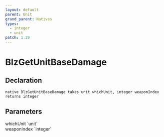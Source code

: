 ```yaml
---
layout: default
parent: Unit
grand_parent: Natives
types:
  - integer
  - unit
patch: 1.29
---
```


# BlzGetUnitBaseDamage

## Declaration

```
native BlzGetUnitBaseDamage takes unit whichUnit, integer weaponIndex returns integer
```

## Parameters
<dl>
  <dt>whichUnit `unit`</dt>
  <dd></dd>

  <dt>weaponIndex `integer`</dt>
  <dd></dd>
</dl>